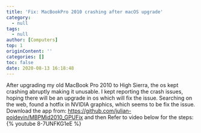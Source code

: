 ```yaml
---
title: 'Fix: MacBookPro 2010 crashing after macOS upgrade'
category:
  - null
tags:
  - null
author: [Computers]
top: 1
originContent: ''
categories: []
toc: false
date: 2020-08-13 16:18:48
---
```


After upgrading my old MacBook Pro 2010 to High Sierra, the os kept crashing abruptly making it unusable. I kept reporting the crash issues, hoping there will be an upgrade in os which will fix the issue.
Searching on the web, found a hotfix in NVIDIA graphics, which seems to be fix the issue. Download the app from:
https://github.com/julian-poidevin/MBPMid2010_GPUFix
and then Refer to video below for the steps:
{% youtube 8-7UNFKG1eE %}
